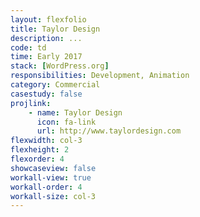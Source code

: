 ```yaml
---
layout: flexfolio
title: Taylor Design
description: ...
code: td
time: Early 2017
stack: [WordPress.org]
responsibilities: Development, Animation
category: Commercial
casestudy: false
projlink:
    - name: Taylor Design
      icon: fa-link
      url: http://www.taylordesign.com
flexwidth: col-3
flexheight: 2
flexorder: 4
showcaseview: false
workall-view: true
workall-order: 4
workall-size: col-3
---
```

